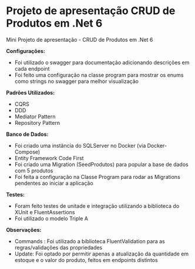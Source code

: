 # Projeto de apresentação CRUD de Produtos em .Net 6

Mini Projeto de apresentação - CRUD de Produtos em .Net 6

**Configurações:**

- Foi utilizado o swagger para documentação adicionando descrições em cada endpoint
- Foi feito uma configuração na classe program para mostrar os enums como strings no swagger para melhor visualização

**Padrões Utilizados:**

- CQRS
- DDD
- Mediator Pattern
- Repository Pattern

**Banco de Dados:**

- Foi criado uma instância do SQLServer no Docker (via Docker-Compose)
- Entity Framework Code First
- Foi criado uma Migration (SeedProdutos) para popular a base de dados com 5 produtos
- Foi feita a configuração na Classe Program para rodar as Migrations pendentes ao iniciar a aplicação

**Testes:**
- Foram feito testes de unitade e integração utilizando a biblioteca do XUnit e FluentAssertions
- Foi utilizado o modelo Triple A

**Observações:**

- Commands : Foi utilizado a biblioteca FluentValidation para as regras/validações das propriedades
- Update: Foi optado por permitir apenas a atualização da quantidade em estoque e o valor do produto, feitos em endpoints distintos
